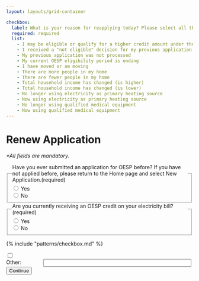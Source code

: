 ```yaml
---
layout: layouts/grid-container

checkbox:
  label: What is your reason for reapplying today? Please select all that are true. If none apply, please select “other” and provide your own reason.
  required: required
  list: 
    - I may be eligible or qualify for a higher credit amount under the new 2024 eligibility thresholds
    - I received a "not eligible" decision for my previous application
    - My previous application was not processed
    - My current OESP eligibility period is ending
    - I have moved or am moving
    - There are more people in my home
    - There are fewer people in my home
    - Total household income has changed (is higher)
    - Total household income has changed (is lower)
    - No longer using electricity as primary heating source
    - Now using electricity as primary heating source
    - No longer using qualified medical equipment
    - Now using qualified medical equipment
---
```



# Renew Application
_*All fields are mandatory._

<div class="ontario-form-group">
    <fieldset class="ontario-fieldset">
        <legend class="ontario-fieldset__legend">
            Have you ever submitted an application for OESP before? If you have not applied before, please return to the Home page and select New Application.<span class="ontario-label__flag">(required)</span>
        </legend>
        <div class="ontario-radios">
            <div class="ontario-radios__item">
                <input class="ontario-radios__input" id="radio-button-option-1" name="radio-buttons" type="radio" value="option-1">
                <label class="ontario-label ontario-radios__label" for="radio-button-option-1">
                    Yes
                </label>
            </div>
            <div class="ontario-radios__item">
                <input class="ontario-radios__input" id="radio-button-option-2" name="radio-buttons" type="radio" value="option-2">
                <label class="ontario-label ontario-radios__label" for="radio-button-option-2">
                    No
                </label>
            </div>
        </div>
    </fieldset>
</div>

<div class="ontario-form-group">
    <fieldset class="ontario-fieldset">
        <legend class="ontario-fieldset__legend">
            Are you currently receiving an OESP credit on your electricity bill?<span class="ontario-label__flag">(required)</span>
        </legend>
        <div class="ontario-radios">
            <div class="ontario-radios__item">
                <input class="ontario-radios__input" id="radio-button-option-1" name="radio-buttons" type="radio" value="option-1">
                <label class="ontario-label ontario-radios__label" for="radio-button-option-1">
                    Yes
                </label>
            </div>
            <div class="ontario-radios__item">
                <input class="ontario-radios__input" id="radio-button-option-2" name="radio-buttons" type="radio" value="option-2">
                <label class="ontario-label ontario-radios__label" for="radio-button-option-2">
                    No
                </label>
            </div>
        </div>
    </fieldset>
</div>



{% include "patterns/checkbox.md" %}
<div class="ontario-checkboxes__item" style="top: -20px">
<input class="ontario-checkboxes__input" id="checkbox-option-1" name="options" type="checkbox" value="option-1">
<label class="ontario-checkboxes__label" for="checkbox-option-1">
<div class="ontario-form-group" style="display: flex;">
    <label style="width: 100px;" class="ontario-label" for="text-input-example">
        Other:
    </label>
    <input style="width: 400px;" class="ontario-input" type="text" id="text-input-example">
</div>
</label>
</div>

<button class="ontario-button ontario-button--primary">
    Continue
</button>